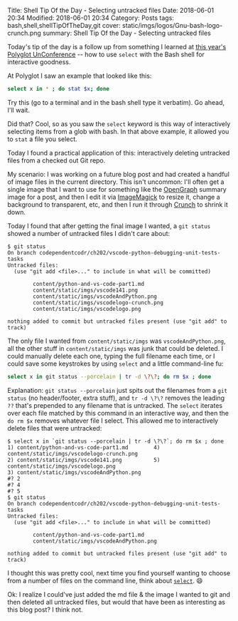 Title: Shell Tip Of the Day - Selecting untracked files
Date: 2018-06-01 20:34
Modified: 2018-06-01 20:34
Category: Posts
tags: bash,shell,shellTipOfTheDay,git
cover: static/imgs/logos/Gnu-bash-logo-crunch.png
summary: Shell Tip Of the Day - Selecting untracked files

Today's tip of the day is a follow up from something I learned at
[this year's Polyglot UnConference]({filename}/polyglotconf-2018.md) -- how
to use ```select``` with the Bash shell for interactive goodness.

At Polyglot I saw an example that looked like this:

```bash
select x in * ; do stat $x; done
```

Try this (go to a terminal and in the bash shell type it verbatim).  Go ahead, I'll wait.

Did that?  Cool, so as you saw the ```select``` keyword is this way of interactively selecting
items from a glob with bash.  In that above example, it allowed you to ```stat``` a file you
select.

Today I found a practical application of this: interactively deleting untracked files from a
checked out Git repo.

My scenario: I was working on a future blog post and had created a handful of image files in
the current directory.  This isn't uncommon: I'll often get a single image that I want to use
for something like the
[OpenGraph](http://ogp.me/)
summary image for a post, and then I edit it via
[ImageMagick](https://www.imagemagick.org/)
to resize it, change a background to transparent, etc, and then I run it through
[Crunch](https://github.com/chrissimpkins/Crunch)
to shrink it down.

Today I found that after getting the final image I wanted, a `git status` showed a number of
untracked files I didn't care about:

```shell
$ git status
On branch codependentcodr/ch202/vscode-python-debugging-unit-tests-tasks
Untracked files:
  (use "git add <file>..." to include in what will be committed)

        content/python-and-vs-code-part1.md
        content/static/imgs/vscode141.png
        content/static/imgs/vscodeAndPython.png
        content/static/imgs/vscodelogo-crunch.png
        content/static/imgs/vscodelogo.png

nothing added to commit but untracked files present (use "git add" to track)
```

The only file I wanted from `content/static/imgs` was `vscodeAndPython.png`, all the other stuff in
`content/static/imgs` was junk that could be deleted.  I could manually delete
each one, typing the full filename each time, or I could save some keystrokes by
using `select` and a little command-line fu:

```bash
select x in git status --porcelain | tr -d \?\?; do rm $x ; done
```

Explanation: `git status --porcelain` just spits out the filenames from a `git status`
(no header/footer, extra stuff), and `tr -d \?\?` removes the leading `??` that's
prepended to any filename that is untracked.  The `select` iterates over each file
matched by this command in an interactive way, and then the `do rm $x` removes whatever
file I select.  This allowed me to interactively delete files that were untracked:

```shell
$ select x in `git status --porcelain | tr -d \?\?`; do rm $x ; done
1) content/python-and-vs-code-part1.md        4) content/static/imgs/vscodelogo-crunch.png
2) content/static/imgs/vscode141.png          5) content/static/imgs/vscodelogo.png
3) content/static/imgs/vscodeAndPython.png
#? 2
#? 4
#? 5
$ git status
On branch codependentcodr/ch202/vscode-python-debugging-unit-tests-tasks
Untracked files:
  (use "git add <file>..." to include in what will be committed)

        content/python-and-vs-code-part1.md
        content/static/imgs/vscodeAndPython.png

nothing added to commit but untracked files present (use "git add" to track)
```

I thought this was pretty cool, next time you find yourself wanting to choose from
a number of files on the command line, think about
[`select`](http://tldp.org/LDP/Bash-Beginners-Guide/html/sect_09_06.html). 😄

Ok: I realize I could've just added the md file & the image I wanted to git and then
deleted all untracked files, but would that have been as interesting as this blog
post?  I think not.
